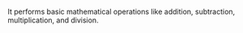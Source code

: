 It performs basic mathematical operations like addition, subtraction, multiplication, and division.
